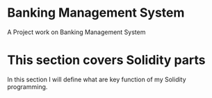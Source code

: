 # Banking Management System
 A Project work on Banking Management System
 
 # This section covers Solidity parts
 In this section I will define what are key function of my Solidity programming.
